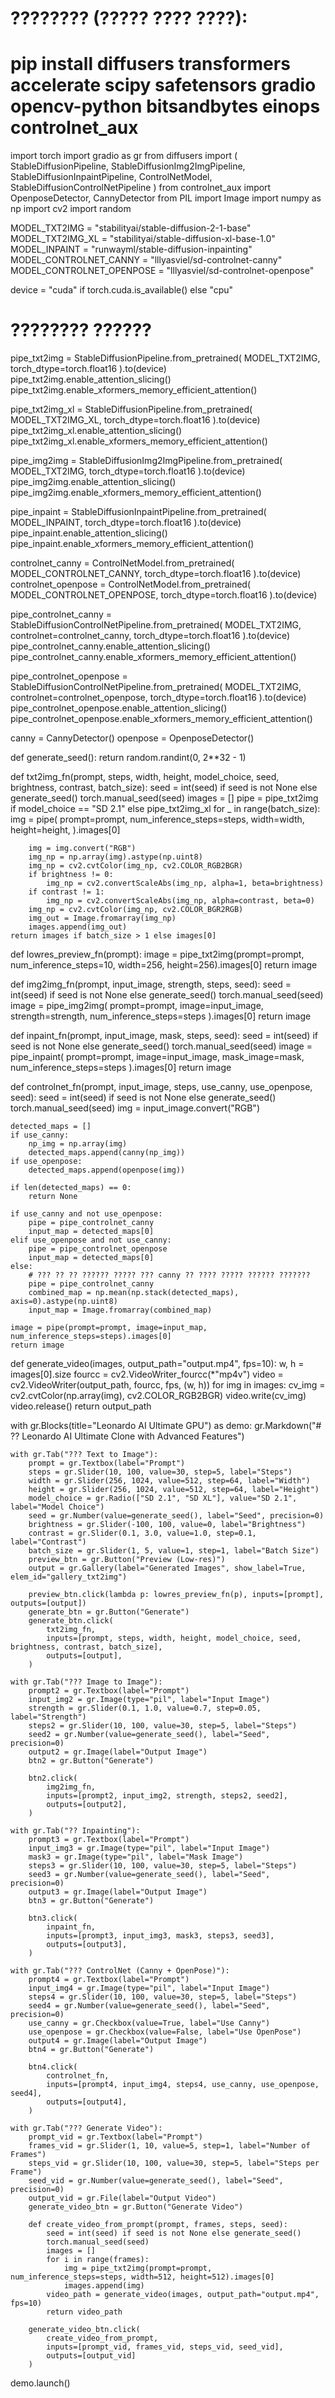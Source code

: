 # ???????? (????? ???? ????):
# pip install diffusers transformers accelerate scipy safetensors gradio opencv-python bitsandbytes einops controlnet_aux

import torch
import gradio as gr
from diffusers import (
    StableDiffusionPipeline, StableDiffusionImg2ImgPipeline, StableDiffusionInpaintPipeline,
    ControlNetModel, StableDiffusionControlNetPipeline
)
from controlnet_aux import OpenposeDetector, CannyDetector
from PIL import Image
import numpy as np
import cv2
import random

MODEL_TXT2IMG = "stabilityai/stable-diffusion-2-1-base"
MODEL_TXT2IMG_XL = "stabilityai/stable-diffusion-xl-base-1.0"
MODEL_INPAINT = "runwayml/stable-diffusion-inpainting"
MODEL_CONTROLNET_CANNY = "lllyasviel/sd-controlnet-canny"
MODEL_CONTROLNET_OPENPOSE = "lllyasviel/sd-controlnet-openpose"

device = "cuda" if torch.cuda.is_available() else "cpu"

# ???????? ??????
pipe_txt2img = StableDiffusionPipeline.from_pretrained(
    MODEL_TXT2IMG, torch_dtype=torch.float16
).to(device)
pipe_txt2img.enable_attention_slicing()
pipe_txt2img.enable_xformers_memory_efficient_attention()

pipe_txt2img_xl = StableDiffusionPipeline.from_pretrained(
    MODEL_TXT2IMG_XL, torch_dtype=torch.float16
).to(device)
pipe_txt2img_xl.enable_attention_slicing()
pipe_txt2img_xl.enable_xformers_memory_efficient_attention()

pipe_img2img = StableDiffusionImg2ImgPipeline.from_pretrained(
    MODEL_TXT2IMG, torch_dtype=torch.float16
).to(device)
pipe_img2img.enable_attention_slicing()
pipe_img2img.enable_xformers_memory_efficient_attention()

pipe_inpaint = StableDiffusionInpaintPipeline.from_pretrained(
    MODEL_INPAINT, torch_dtype=torch.float16
).to(device)
pipe_inpaint.enable_attention_slicing()
pipe_inpaint.enable_xformers_memory_efficient_attention()

controlnet_canny = ControlNetModel.from_pretrained(
    MODEL_CONTROLNET_CANNY, torch_dtype=torch.float16
).to(device)
controlnet_openpose = ControlNetModel.from_pretrained(
    MODEL_CONTROLNET_OPENPOSE, torch_dtype=torch.float16
).to(device)

pipe_controlnet_canny = StableDiffusionControlNetPipeline.from_pretrained(
    MODEL_TXT2IMG, controlnet=controlnet_canny, torch_dtype=torch.float16
).to(device)
pipe_controlnet_canny.enable_attention_slicing()
pipe_controlnet_canny.enable_xformers_memory_efficient_attention()

pipe_controlnet_openpose = StableDiffusionControlNetPipeline.from_pretrained(
    MODEL_TXT2IMG, controlnet=controlnet_openpose, torch_dtype=torch.float16
).to(device)
pipe_controlnet_openpose.enable_attention_slicing()
pipe_controlnet_openpose.enable_xformers_memory_efficient_attention()

canny = CannyDetector()
openpose = OpenposeDetector()

def generate_seed():
    return random.randint(0, 2**32 - 1)

def txt2img_fn(prompt, steps, width, height, model_choice, seed, brightness, contrast, batch_size):
    seed = int(seed) if seed is not None else generate_seed()
    torch.manual_seed(seed)
    images = []
    pipe = pipe_txt2img if model_choice == "SD 2.1" else pipe_txt2img_xl
    for _ in range(batch_size):
        img = pipe(
            prompt=prompt,
            num_inference_steps=steps,
            width=width,
            height=height,
        ).images[0]

        img = img.convert("RGB")
        img_np = np.array(img).astype(np.uint8)
        img_np = cv2.cvtColor(img_np, cv2.COLOR_RGB2BGR)
        if brightness != 0:
            img_np = cv2.convertScaleAbs(img_np, alpha=1, beta=brightness)
        if contrast != 1:
            img_np = cv2.convertScaleAbs(img_np, alpha=contrast, beta=0)
        img_np = cv2.cvtColor(img_np, cv2.COLOR_BGR2RGB)
        img_out = Image.fromarray(img_np)
        images.append(img_out)
    return images if batch_size > 1 else images[0]

def lowres_preview_fn(prompt):
    image = pipe_txt2img(prompt=prompt, num_inference_steps=10, width=256, height=256).images[0]
    return image

def img2img_fn(prompt, input_image, strength, steps, seed):
    seed = int(seed) if seed is not None else generate_seed()
    torch.manual_seed(seed)
    image = pipe_img2img(
        prompt=prompt, image=input_image, strength=strength, num_inference_steps=steps
    ).images[0]
    return image

def inpaint_fn(prompt, input_image, mask, steps, seed):
    seed = int(seed) if seed is not None else generate_seed()
    torch.manual_seed(seed)
    image = pipe_inpaint(
        prompt=prompt, image=input_image, mask_image=mask, num_inference_steps=steps
    ).images[0]
    return image

def controlnet_fn(prompt, input_image, steps, use_canny, use_openpose, seed):
    seed = int(seed) if seed is not None else generate_seed()
    torch.manual_seed(seed)
    img = input_image.convert("RGB")

    detected_maps = []
    if use_canny:
        np_img = np.array(img)
        detected_maps.append(canny(np_img))
    if use_openpose:
        detected_maps.append(openpose(img))

    if len(detected_maps) == 0:
        return None

    if use_canny and not use_openpose:
        pipe = pipe_controlnet_canny
        input_map = detected_maps[0]
    elif use_openpose and not use_canny:
        pipe = pipe_controlnet_openpose
        input_map = detected_maps[0]
    else:
        # ??? ?? ?? ?????? ????? ??? canny ?? ???? ????? ?????? ???????
        pipe = pipe_controlnet_canny
        combined_map = np.mean(np.stack(detected_maps), axis=0).astype(np.uint8)
        input_map = Image.fromarray(combined_map)

    image = pipe(prompt=prompt, image=input_map, num_inference_steps=steps).images[0]
    return image

def generate_video(images, output_path="output.mp4", fps=10):
    w, h = images[0].size
    fourcc = cv2.VideoWriter_fourcc(*"mp4v")
    video = cv2.VideoWriter(output_path, fourcc, fps, (w, h))
    for img in images:
        cv_img = cv2.cvtColor(np.array(img), cv2.COLOR_RGB2BGR)
        video.write(cv_img)
    video.release()
    return output_path

with gr.Blocks(title="Leonardo AI Ultimate GPU") as demo:
    gr.Markdown("# ?? Leonardo AI Ultimate Clone with Advanced Features")

    with gr.Tab("??? Text to Image"):
        prompt = gr.Textbox(label="Prompt")
        steps = gr.Slider(10, 100, value=30, step=5, label="Steps")
        width = gr.Slider(256, 1024, value=512, step=64, label="Width")
        height = gr.Slider(256, 1024, value=512, step=64, label="Height")
        model_choice = gr.Radio(["SD 2.1", "SD XL"], value="SD 2.1", label="Model Choice")
        seed = gr.Number(value=generate_seed(), label="Seed", precision=0)
        brightness = gr.Slider(-100, 100, value=0, label="Brightness")
        contrast = gr.Slider(0.1, 3.0, value=1.0, step=0.1, label="Contrast")
        batch_size = gr.Slider(1, 5, value=1, step=1, label="Batch Size")
        preview_btn = gr.Button("Preview (Low-res)")
        output = gr.Gallery(label="Generated Images", show_label=True, elem_id="gallery_txt2img")

        preview_btn.click(lambda p: lowres_preview_fn(p), inputs=[prompt], outputs=[output])
        generate_btn = gr.Button("Generate")
        generate_btn.click(
            txt2img_fn,
            inputs=[prompt, steps, width, height, model_choice, seed, brightness, contrast, batch_size],
            outputs=[output],
        )

    with gr.Tab("??? Image to Image"):
        prompt2 = gr.Textbox(label="Prompt")
        input_img2 = gr.Image(type="pil", label="Input Image")
        strength = gr.Slider(0.1, 1.0, value=0.7, step=0.05, label="Strength")
        steps2 = gr.Slider(10, 100, value=30, step=5, label="Steps")
        seed2 = gr.Number(value=generate_seed(), label="Seed", precision=0)
        output2 = gr.Image(label="Output Image")
        btn2 = gr.Button("Generate")

        btn2.click(
            img2img_fn,
            inputs=[prompt2, input_img2, strength, steps2, seed2],
            outputs=[output2],
        )

    with gr.Tab("?? Inpainting"):
        prompt3 = gr.Textbox(label="Prompt")
        input_img3 = gr.Image(type="pil", label="Input Image")
        mask3 = gr.Image(type="pil", label="Mask Image")
        steps3 = gr.Slider(10, 100, value=30, step=5, label="Steps")
        seed3 = gr.Number(value=generate_seed(), label="Seed", precision=0)
        output3 = gr.Image(label="Output Image")
        btn3 = gr.Button("Generate")

        btn3.click(
            inpaint_fn,
            inputs=[prompt3, input_img3, mask3, steps3, seed3],
            outputs=[output3],
        )

    with gr.Tab("??? ControlNet (Canny + OpenPose)"):
        prompt4 = gr.Textbox(label="Prompt")
        input_img4 = gr.Image(type="pil", label="Input Image")
        steps4 = gr.Slider(10, 100, value=30, step=5, label="Steps")
        seed4 = gr.Number(value=generate_seed(), label="Seed", precision=0)
        use_canny = gr.Checkbox(value=True, label="Use Canny")
        use_openpose = gr.Checkbox(value=False, label="Use OpenPose")
        output4 = gr.Image(label="Output Image")
        btn4 = gr.Button("Generate")

        btn4.click(
            controlnet_fn,
            inputs=[prompt4, input_img4, steps4, use_canny, use_openpose, seed4],
            outputs=[output4],
        )

    with gr.Tab("??? Generate Video"):
        prompt_vid = gr.Textbox(label="Prompt")
        frames_vid = gr.Slider(1, 10, value=5, step=1, label="Number of Frames")
        steps_vid = gr.Slider(10, 100, value=30, step=5, label="Steps per Frame")
        seed_vid = gr.Number(value=generate_seed(), label="Seed", precision=0)
        output_vid = gr.File(label="Output Video")
        generate_video_btn = gr.Button("Generate Video")

        def create_video_from_prompt(prompt, frames, steps, seed):
            seed = int(seed) if seed is not None else generate_seed()
            torch.manual_seed(seed)
            images = []
            for i in range(frames):
                img = pipe_txt2img(prompt=prompt, num_inference_steps=steps, width=512, height=512).images[0]
                images.append(img)
            video_path = generate_video(images, output_path="output.mp4", fps=10)
            return video_path

        generate_video_btn.click(
            create_video_from_prompt,
            inputs=[prompt_vid, frames_vid, steps_vid, seed_vid],
            outputs=[output_vid]
        )

demo.launch()

